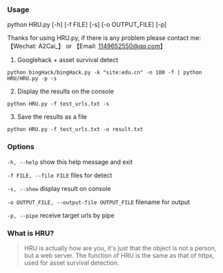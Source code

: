 ### Usage

python HRU.py [-h] [-f FILE] [-s] [-o OUTPUT_FILE] [-p]

Thanks for using HRU.py, if there is any problem please contact me: 【Wechat: A2Cai_】 or 【Email: 1149652550@qq.com】

1. Googlehack + asset survival detect

`python bingHack/bingHack.py -k "site:edu.cn" -n 100 -f | python HRU/HRU.py -p -s`

2. Display the results on the console

`python HRU.py -f test_urls.txt -s`

3. Save the results as a file

`python HRU.py -f test_urls.txt -o result.txt`

### Options

`-h, --help`	show this help message and exit

`-f FILE, --file FILE`	files for detect

`-s, --show` 	display result on console

`-o OUTPUT_FILE, --output-file OUTPUT_FILE`	filename for output

`-p, --pipe` 	receive target urls by pipe

### What is HRU?

> HRU is actually how are you, it's just that the object is not a person, but a web server. The function of HRU is the same as that of httpx, used for asset survival detection.